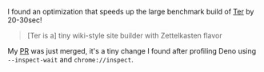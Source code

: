 I found an optimization that speeds up the large benchmark build of [Ter](https://github.com/kkga/ter) by 20-30sec!

> [Ter is a] tiny wiki-style site builder with Zettelkasten flavor

My [PR](https://github.com/kkga/ter/pull/39) was just merged, it's a tiny change I found after profiling Deno using `--inspect-wait` and `chrome://inspect`.
